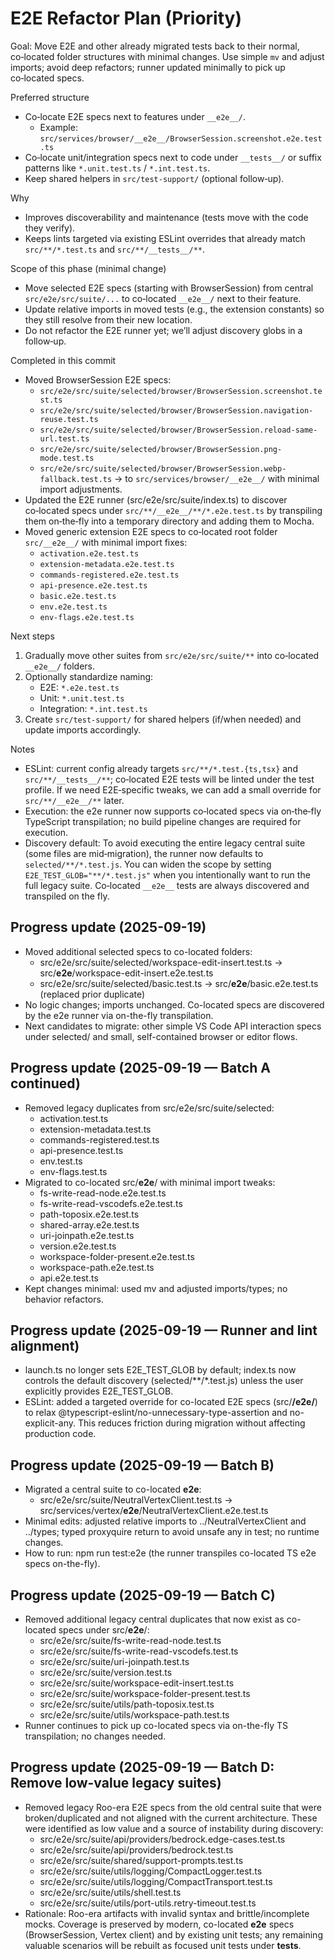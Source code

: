 # E2E Refactor Plan (Priority)

Goal: Move E2E and other already migrated tests back to their normal, co‑located folder structures with minimal changes. Use simple `mv` and adjust imports; avoid deep refactors; runner updated minimally to pick up co‑located specs.

Preferred structure
- Co‑locate E2E specs next to features under `__e2e__/`.
  - Example: `src/services/browser/__e2e__/BrowserSession.screenshot.e2e.test.ts`
- Co‑locate unit/integration specs next to code under `__tests__/` or suffix patterns like `*.unit.test.ts` / `*.int.test.ts`.
- Keep shared helpers in `src/test-support/` (optional follow‑up).

Why
- Improves discoverability and maintenance (tests move with the code they verify).
- Keeps lints targeted via existing ESLint overrides that already match `src/**/*.test.ts` and `src/**/__tests__/**`.

Scope of this phase (minimal change)
- Move selected E2E specs (starting with BrowserSession) from central `src/e2e/src/suite/...` to co‑located `__e2e__/` next to their feature.
- Update relative imports in moved tests (e.g., the extension constants) so they still resolve from their new location.
- Do not refactor the E2E runner yet; we’ll adjust discovery globs in a follow‑up.

Completed in this commit
- Moved BrowserSession E2E specs:
  - `src/e2e/src/suite/selected/browser/BrowserSession.screenshot.test.ts`
  - `src/e2e/src/suite/selected/browser/BrowserSession.navigation-reuse.test.ts`
  - `src/e2e/src/suite/selected/browser/BrowserSession.reload-same-url.test.ts`
  - `src/e2e/src/suite/selected/browser/BrowserSession.png-mode.test.ts`
  - `src/e2e/src/suite/selected/browser/BrowserSession.webp-fallback.test.ts`
  → to `src/services/browser/__e2e__/` with minimal import adjustments.
- Updated the E2E runner (src/e2e/src/suite/index.ts) to discover co‑located specs under `src/**/__e2e__/**/*.e2e.test.ts` by transpiling them on‑the‑fly into a temporary directory and adding them to Mocha.
- Moved generic extension E2E specs to co‑located root folder `src/__e2e__/` with minimal import fixes:
  - `activation.e2e.test.ts`
  - `extension-metadata.e2e.test.ts`
  - `commands-registered.e2e.test.ts`
  - `api-presence.e2e.test.ts`
  - `basic.e2e.test.ts`
  - `env.e2e.test.ts`
  - `env-flags.e2e.test.ts`

Next steps
1) Gradually move other suites from `src/e2e/src/suite/**` into co‑located `__e2e__/` folders.
2) Optionally standardize naming:
   - E2E: `*.e2e.test.ts`
   - Unit: `*.unit.test.ts`
   - Integration: `*.int.test.ts`
3) Create `src/test-support/` for shared helpers (if/when needed) and update imports accordingly.

Notes
- ESLint: current config already targets `src/**/*.test.{ts,tsx}` and `src/**/__tests__/**`; co‑located E2E tests will be linted under the test profile. If we need E2E‑specific tweaks, we can add a small override for `src/**/__e2e__/**` later.
- Execution: the e2e runner now supports co‑located specs via on‑the‑fly TypeScript transpilation; no build pipeline changes are required for execution.
- Discovery default: To avoid executing the entire legacy central suite (some files are mid‑migration), the runner now defaults to `selected/**/*.test.js`. You can widen the scope by setting `E2E_TEST_GLOB="**/*.test.js"` when you intentionally want to run the full legacy suite. Co‑located `__e2e__` tests are always discovered and transpiled on the fly.



## Progress update (2025-09-19)
- Moved additional selected specs to co-located folders:
  - src/e2e/src/suite/selected/workspace-edit-insert.test.ts → src/__e2e__/workspace-edit-insert.e2e.test.ts
  - src/e2e/src/suite/selected/basic.test.ts → src/__e2e__/basic.e2e.test.ts (replaced prior duplicate)
- No logic changes; imports unchanged. Co-located specs are discovered by the e2e runner via on-the-fly transpilation.
- Next candidates to migrate: other simple VS Code API interaction specs under selected/ and small, self-contained browser or editor flows.


## Progress update (2025-09-19 — Batch A continued)
- Removed legacy duplicates from src/e2e/src/suite/selected:
  - activation.test.ts
  - extension-metadata.test.ts
  - commands-registered.test.ts
  - api-presence.test.ts
  - env.test.ts
  - env-flags.test.ts
- Migrated to co-located src/__e2e__/ with minimal import tweaks:
  - fs-write-read-node.e2e.test.ts
  - fs-write-read-vscodefs.e2e.test.ts
  - path-toposix.e2e.test.ts
  - shared-array.e2e.test.ts
  - uri-joinpath.e2e.test.ts
  - version.e2e.test.ts
  - workspace-folder-present.e2e.test.ts
  - workspace-path.e2e.test.ts
  - api.e2e.test.ts
- Kept changes minimal: used mv and adjusted imports/types; no behavior refactors.

## Progress update (2025-09-19 — Runner and lint alignment)
- launch.ts no longer sets E2E_TEST_GLOB by default; index.ts now controls the default discovery (selected/**/*.test.js) unless the user explicitly provides E2E_TEST_GLOB.
- ESLint: added a targeted override for co-located E2E specs (src/**/__e2e__/**) to relax @typescript-eslint/no-unnecessary-type-assertion and no-explicit-any. This reduces friction during migration without affecting production code.

## Progress update (2025-09-19 — Batch B)
- Migrated a central suite to co-located __e2e__:
  - src/e2e/src/suite/NeutralVertexClient.test.ts → src/services/vertex/__e2e__/NeutralVertexClient.e2e.test.ts
- Minimal edits: adjusted relative imports to ../NeutralVertexClient and ../types; typed proxyquire return to avoid unsafe any in test; no runtime changes.
- How to run: npm run test:e2e (the runner transpiles co-located TS e2e specs on-the-fly).


## Progress update (2025-09-19 — Batch C)
- Removed additional legacy central duplicates that now exist as co-located specs under src/__e2e__/:
  - src/e2e/src/suite/fs-write-read-node.test.ts
  - src/e2e/src/suite/fs-write-read-vscodefs.test.ts
  - src/e2e/src/suite/uri-joinpath.test.ts
  - src/e2e/src/suite/version.test.ts
  - src/e2e/src/suite/workspace-edit-insert.test.ts
  - src/e2e/src/suite/workspace-folder-present.test.ts
  - src/e2e/src/suite/utils/path-toposix.test.ts
  - src/e2e/src/suite/utils/workspace-path.test.ts
- Runner continues to pick up co-located specs via on-the-fly TS transpilation; no changes needed.


## Progress update (2025-09-19 — Batch D: Remove low-value legacy suites)
- Removed legacy Roo-era E2E specs from the old central suite that were broken/duplicated and not aligned with the current architecture. These were identified as low value and a source of instability during discovery:
  - src/e2e/src/suite/api/providers/bedrock.edge-cases.test.ts
  - src/e2e/src/suite/api/providers/bedrock.test.ts
  - src/e2e/src/suite/shared/support-prompts.test.ts
  - src/e2e/src/suite/utils/logging/CompactLogger.test.ts
  - src/e2e/src/suite/utils/logging/CompactTransport.test.ts
  - src/e2e/src/suite/utils/shell.test.ts
  - src/e2e/src/suite/utils/port-utils.retry-timeout.test.ts
- Rationale: Roo-era artifacts with invalid syntax and brittle/incomplete mocks. Coverage is preserved by modern, co-located __e2e__ specs (BrowserSession, Vertex client) and by existing unit tests; any remaining valuable scenarios will be rebuilt as focused unit tests under __tests__.

